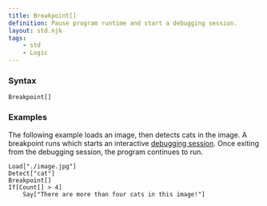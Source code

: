 ```yaml
---
title: Breakpoint[]
definition: Pause program runtime and start a debugging session.
layout: std.njk
tags:
    - std
    - Logic
---
```


### Syntax

```
Breakpoint[]
```

### Examples

The following example loads an image, then detects cats in the image. A breakpoint runs which starts an interactive [debugging session](/debugging). Once exiting from the debugging session, the program continues to run.

```
Load["./image.jpg"]
Detect["cat"]
Breakpoint[]
If[Count[] > 4]
    Say["There are more than four cats in this image!"]
```